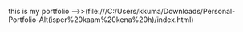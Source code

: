 this is my portfolio -->>(file:///C:/Users/kkuma/Downloads/Personal-Portfolio-Alt(isper%20kaam%20kena%20h)/index.html)
